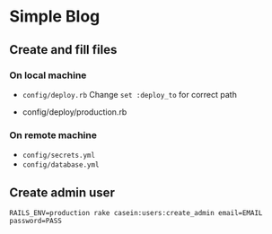 # Simple Blog

## Create and fill files

### On local machine

* `config/deploy.rb`
Change `set :deploy_to` for correct path

* config/deploy/production.rb

### On remote machine

* `config/secrets.yml`
* `config/database.yml`

## Create admin user

`RAILS_ENV=production rake casein:users:create_admin email=EMAIL password=PASS
`